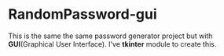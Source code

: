 # RandomPassword-gui

<p>This is the same the same password generator project but with <b>GUI</b>(Graphical User Interface). I've <b>tkinter</b> module to create this.</p>

